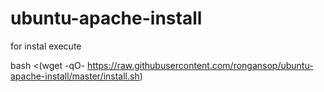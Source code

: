 # ubuntu-apache-install

for instal execute


bash <(wget -qO- https://raw.githubusercontent.com/rongansop/ubuntu-apache-install/master/install.sh)
